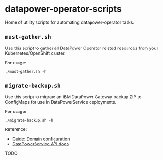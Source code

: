 # datapower-operator-scripts

Home of utility scripts for automating datapower-operator tasks.

## `must-gather.sh`

Use this script to gather all DataPower Operator related resources from your Kubernetes/OpenShift cluster.

For usage:
```
./must-gather.sh -h
```

## `migrate-backup.sh`

Use this script to migrate an IBM DataPower Gateway backup ZIP to ConfigMaps for use in DataPowerService deployments.

For usage:

```
./migrate-backup.sh -h
```

Reference:

- [Guide: Domain configuration](https://ibm.github.io/datapower-operator-doc/guides/domain-configuration)
- [DataPowerService API docs](https://ibm.github.io/datapower-operator-doc/apis/datapowerservice/v1beta3)

TODO